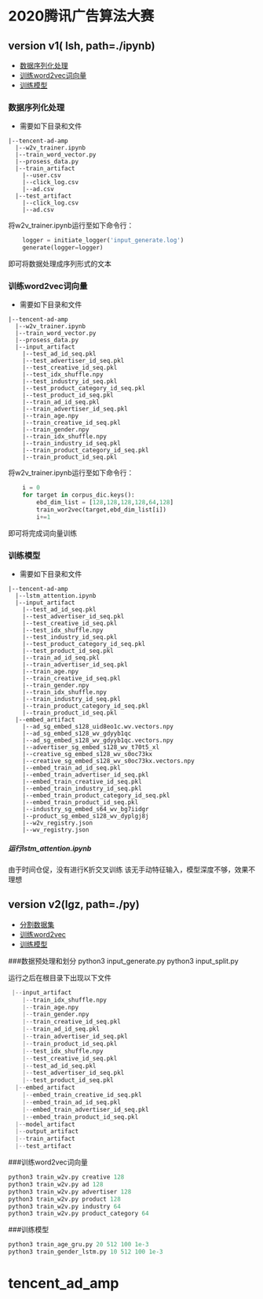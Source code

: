 # 2020腾讯广告算法大赛

## version v1( lsh, path=./ipynb)
* [数据序列化处理](#数据序列化处理)
* [训练word2vec词向量](#训练word2vec词向量)
* [训练模型](#训练模型)


<a id='数据序列化处理'></a>
### 数据序列化处理
* 需要如下目录和文件
```
|--tencent-ad-amp
  |--w2v_trainer.ipynb
  |--train_word_vector.py
  |--prosess_data.py
  |--train_artifact
    |--user.csv
    |--click_log.csv
    |--ad.csv
  |--test_artifact
    |--click_log.csv
    |--ad.csv
```
将w2v_trainer.ipynb运行至如下命令行：
```python
    logger = initiate_logger('input_generate.log')
    generate(logger=logger) 
```
即可将数据处理成序列形式的文本
<a id='训练word2vec词向量'></a>
### 训练word2vec词向量
* 需要如下目录和文件
```
|--tencent-ad-amp
  |--w2v_trainer.ipynb
  |--train_word_vector.py
  |--prosess_data.py
  |--input_artifact
    |--test_ad_id_seq.pkl
    |--test_advertiser_id_seq.pkl
    |--test_creative_id_seq.pkl
    |--test_idx_shuffle.npy
    |--test_industry_id_seq.pkl
    |--test_product_category_id_seq.pkl
    |--test_product_id_seq.pkl
    |--train_ad_id_seq.pkl
    |--train_advertiser_id_seq.pkl
    |--train_age.npy
    |--train_creative_id_seq.pkl
    |--train_gender.npy
    |--train_idx_shuffle.npy
    |--train_industry_id_seq.pkl
    |--train_product_category_id_seq.pkl
    |--train_product_id_seq.pkl
```
将w2v_trainer.ipynb运行至如下命令行：
```python
    i = 0
    for target in corpus_dic.keys():
        ebd_dim_list = [128,128,128,128,64,128]
        train_wor2vec(target,ebd_dim_list[i])
        i+=1
```
即可将完成词向量训练

<a id='训练模型'></a>
### 训练模型
* 需要如下目录和文件
```
|--tencent-ad-amp
  |--lstm_attention.ipynb
  |--input_artifact
    |--test_ad_id_seq.pkl
    |--test_advertiser_id_seq.pkl
    |--test_creative_id_seq.pkl
    |--test_idx_shuffle.npy
    |--test_industry_id_seq.pkl
    |--test_product_category_id_seq.pkl
    |--test_product_id_seq.pkl
    |--train_ad_id_seq.pkl
    |--train_advertiser_id_seq.pkl
    |--train_age.npy
    |--train_creative_id_seq.pkl
    |--train_gender.npy
    |--train_idx_shuffle.npy
    |--train_industry_id_seq.pkl
    |--train_product_category_id_seq.pkl
    |--train_product_id_seq.pkl
  |--embed_artifact
    |--ad_sg_embed_s128_uid8eo1c.wv.vectors.npy
    |--ad_sg_embed_s128_wv_gdyyb1qc
    |--ad_sg_embed_s128_wv_gdyyb1qc.vectors.npy
    |--advertiser_sg_embed_s128_wv_t70t5_xl
    |--creative_sg_embed_s128_wv_s0oc73kx
    |--creative_sg_embed_s128_wv_s0oc73kx.vectors.npy
    |--embed_train_ad_id_seq.pkl
    |--embed_train_advertiser_id_seq.pkl
    |--embed_train_creative_id_seq.pkl
    |--embed_train_industry_id_seq.pkl
    |--embed_train_product_category_id_seq.pkl
    |--embed_train_product_id_seq.pkl
    |--industry_sg_embed_s64_wv_bg7iidgr
    |--product_sg_embed_s128_wv_dyplgj8j
    |--w2v_registry.json
    |--wv_registry.json
```
##### 运行lstm_attention.ipynb
由于时间仓促，没有进行K折交叉训练
该无手动特征输入，模型深度不够，效果不理想


## version v2(lgz, path=./py)
* [分割数据集](#数据预处理与划分)
* [训练word2vec](#训练word2vec词向量)
* [训练模型](#训练模型)

<a id='数据预处理与划分'></a>
###数据预处理和划分
    python3 input_generate.py
    python3 input_split.py
	
运行之后在根目录下出现以下文件
````python
 |--input_artifact
    |--train_idx_shuffle.npy
    |--train_age.npy
    |--train_gender.npy
    |--train_creative_id_seq.pkl
    |--train_ad_id_seq.pkl
    |--train_advertiser_id_seq.pkl
    |--train_product_id_seq.pkl
    |--test_idx_shuffle.npy
    |--test_creative_id_seq.pkl
    |--test_ad_id_seq.pkl
    |--test_advertiser_id_seq.pkl
    |--test_product_id_seq.pkl
  |--embed_artifact
    |--embed_train_creative_id_seq.pkl
    |--embed_train_ad_id_seq.pkl
    |--embed_train_advertiser_id_seq.pkl
    |--embed_train_product_id_seq.pkl
  |--model_artifact
  |--output_artifact
  |--train_artifact
  |--test_artifact
````
<a id='训练word2vec词向量'></a>
###训练word2vec词向量
```python
python3 train_w2v.py creative 128
python3 train_w2v.py ad 128
python3 train_w2v.py advertiser 128
python3 train_w2v.py product 128
python3 train_w2v.py industry 64
python3 train_w2v.py product_category 64
```
<a id='训练模型'></a>
###训练模型
````python
python3 train_age_gru.py 20 512 100 1e-3
python3 train_gender_lstm.py 10 512 100 1e-3
````

# tencent_ad_amp
